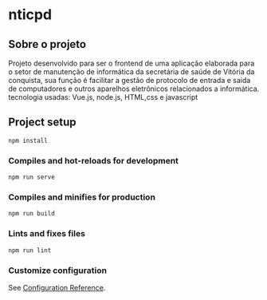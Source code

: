 # nticpd

## Sobre o projeto 

Projeto  desenvolvido para ser o frontend de uma aplicação elaborada para o setor de manutenção de informática da secretária de saúde de Vitória da conquista, sua função é facilitar  a gestão de protocolo de entrada e saida de computadores e outros aparelhos eletrônicos relacionados a informática.
tecnologia usadas: Vue.js, node.js, HTML,css e javascript 

## Project setup
```
npm install
```

### Compiles and hot-reloads for development
```
npm run serve
```

### Compiles and minifies for production
```
npm run build
```

### Lints and fixes files
```
npm run lint
```

### Customize configuration
See [Configuration Reference](https://cli.vuejs.org/config/).
